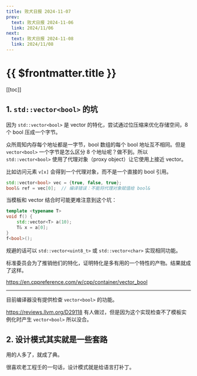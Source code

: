 ```yaml
---
title: 败犬日报 2024-11-07
prev:
  text: 败犬日报 2024-11-06
  link: 2024/11/06
next:
  text: 败犬日报 2024-11-08
  link: 2024/11/08
---
```


# {{ $frontmatter.title }}

[[toc]]

## 1. `std::vector<bool>` 的坑

因为 `std::vector<bool>` 是 vector 的特化，尝试通过位压缩来优化存储空间，8 个 bool 压成一个字节。

众所周知内存每个地址都是一字节，bool 数组的每个 bool 地址互不相同。但是 `vector<bool>` 一个字节是怎么区分 8 个地址呢？做不到。所以 `std::vector<bool>` 使用了代理对象（proxy object）让它使用上接近 vector。

比如访问元素 `v[x]` 会得到一个代理对象，而不是一个直接的 bool 引用。

```cpp
std::vector<bool> vec = {true, false, true};
bool& ref = vec[0];  // 编译错误：不能将代理对象赋值给 bool&
```

当模板和 vector 结合时可能更难注意到这个坑：

```cpp
template <typename T>
void f() {
    std::vector<T> a(10);
    T& x = a[0];
}
f<bool>();
```

规避的话可以 `std::vector<uint8_t>` 或 `std::vector<char>` 实现相同功能。

标准委员会为了推销他们的特化，证明特化是多有用的一个特性的产物。结果就成了这样。

<https://en.cppreference.com/w/cpp/container/vector_bool>

***

目前编译器没有提供检查 `vector<bool>` 的功能。

<https://reviews.llvm.org/D29118> 有人做过，但是因为这个实现检查不了模板实例化时产生 `vector<bool>` 所以没合。

## 2. 设计模式其实就是一些套路

用的人多了，就成了典。

很喜欢老工程壬的一句话，设计模式就是给语言打补丁。
